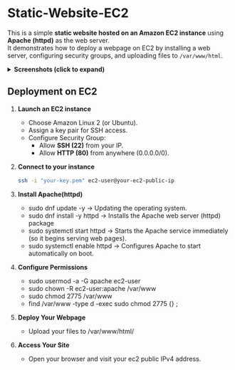 # Static-Website-EC2

This is a simple **static website hosted on an Amazon EC2 instance** using **Apache (httpd)** as the web server.  
It demonstrates how to deploy a webpage on EC2 by installing a web server, configuring security groups, and uploading files to `/var/www/html`.

<details>
  <summary><b>Screenshots (click to expand)</b></summary>

### Homepage

  <img src="screenshots/webPage.png" width="600">

</details>

## Deployment on EC2

1. **Launch an EC2 instance**

   - Choose Amazon Linux 2 (or Ubuntu).
   - Assign a key pair for SSH access.
   - Configure Security Group:
     - Allow **SSH (22)** from your IP.
     - Allow **HTTP (80)** from anywhere (0.0.0.0/0).

2. **Connect to your instance**

   ```bash
   ssh -i "your-key.pem" ec2-user@your-ec2-public-ip
   ```

3. **Install Apache(httpd)**

   - sudo dnf update -y → Updating the operating system.
   - sudo dnf install -y httpd → Installs the Apache web server (httpd) package
   - sudo systemctl start httpd → Starts the Apache service immediately (so it begins serving web pages).
   - sudo systemctl enable httpd → Configures Apache to start automatically on boot.

4. **Configure Permissions**

   - sudo usermod -a -G apache ec2-user
   - sudo chown -R ec2-user:apache /var/www
   - sudo chmod 2775 /var/www
   - find /var/www -type d -exec sudo chmod 2775 {} \;

5. **Deploy Your Webpage**

   - Upload your files to /var/www/html/

6. **Access Your Site**

   - Open your browser and visit your ec2 public IPv4 address.
